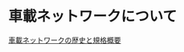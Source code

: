 # 車載ネットワークについて

[車載ネットワークの歴史と規格概要](https://www.techeyesonline.com/article/tech-eyes/detail/TechnologyTrends-2011/)
